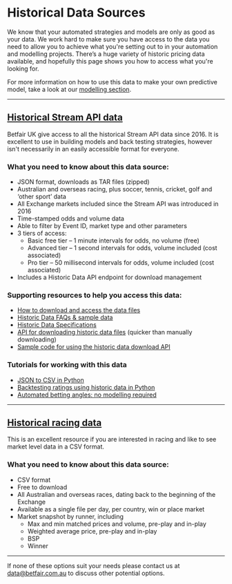 # Historical Data Sources

We know that your automated strategies and models are only as good as your data. We work hard to make sure you have access to the data you need to allow you to achieve what you're setting out to in your automation and modelling projects. There’s a huge variety of historic pricing data available, and hopefully this page shows you how to access what you're looking for.

For more information on how to use this data to make your own predictive model, take a look at our [modelling section](/modelling/howToModel). 

---
## [Historical Stream API data](https://historicdata.betfair.com/#/mydata)

Betfair UK give access to all the historical Stream API data since 2016. It is excellent to use in building models and back testing strategies, however isn't necessarily in an easily accessible format for everyone. 

### What you need to know about this data source:

- JSON format, downloads as TAR files (zipped)
- Australian and overseas racing, plus soccer, tennis, cricket, golf and ‘other sport’ data
- All Exchange markets included since the Stream API was introduced in 2016
- Time-stamped odds and volume data
- Able to filter by Event ID, market type and other parameters 
- 3 tiers of access:
    - Basic free tier – 1 minute intervals for odds, no volume (free)
    - Advanced tier – 1 second intervals for odds, volume included (cost associated)
    - Pro tier – 50 millisecond intervals for odds, volume included (cost associated)
- Includes a Historic Data API endpoint for download management 

### Supporting resources to help you access this data:

- [How to download and access the data files](/historicData/usingHistoricDataSite)
- [Historic Data FAQs & sample data](https://historicdata.betfair.com/#/help)
- [Historic Data Specifications](https://historicdata.betfair.com/Betfair-Historical-Data-Feed-Specification.pdf)
- [API for downloading historic data files](https://historicdata.betfair.com/#/apidocs) (quicker than manually downloading)
- [Sample code for using the historic data download API](https://github.com/betfair/historicdata)

### Tutorials for working with this data

- [JSON to CSV in Python](/historicData/jsonToCsvTutorial)
- [Backtesting ratings using historic data in Python](/historicData/backtestingRatingsTutorial)
- [Automated betting angles: no modelling required](/historicData/automatedBettingAnglesTutorial)

---
## [Historical racing data](https://promo.betfair.com/betfairsp/prices)

This is an excellent resource if you are interested in racing and like to see market level data in a CSV format.

### What you need to know about this data source:

- CSV format
- Free to download
- All Australian and overseas races, dating back to the beginning of the Exchange
- Available as a single file per day, per country, win or place market
- Market snapshot by runner, including
    - Max and min matched prices and volume, pre-play and in-play
    - Weighted average price, pre-play and in-play
    - BSP
    - Winner

---
If none of these options suit your needs please contact us at data@betfair.com.au to discuss other potential options.